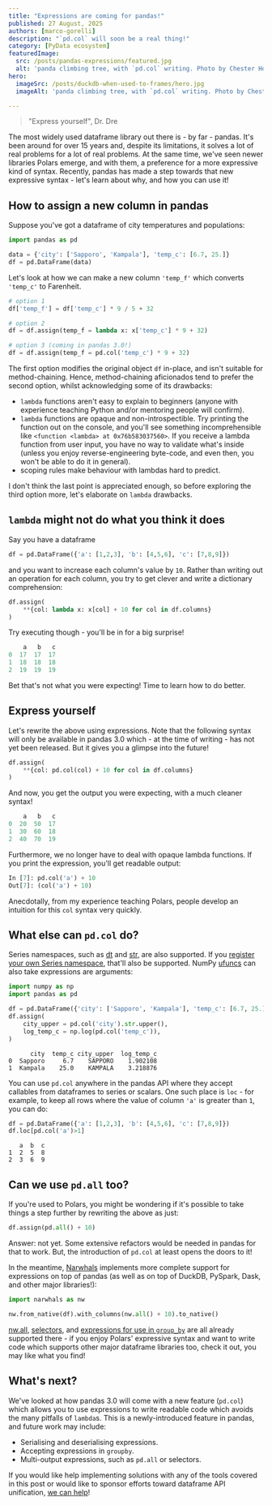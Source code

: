 ```yaml
---
title: "Expressions are coming for pandas!"
published: 27 August, 2025
authors: [marco-gorelli]
description: "`pd.col` will soon be a real thing!"
category: [PyData ecosystem]
featuredImage:
  src: /posts/pandas-expressions/featured.jpg
  alt: 'panda climbing tree, with `pd.col` writing. Photo by Chester Ho on Unsplash'
hero:
  imageSrc: /posts/duckdb-when-used-to-frames/hero.jpg
  imageAlt: 'panda climbing tree, with `pd.col` writing. Photo by Chester Ho on Unsplash'

---
```


> "Express yourself", Dr. Dre

The most widely used dataframe library out there is - by far - pandas. It's been around for over 15 years and, despite its limitations, it solves a lot of real problems for a lot of real problems. At the same time, we've seen newer libraries Polars emerge, and with them, a preference for a more expressive kind of syntax. Recently, pandas has made a step towards that new expressive syntax - let's learn about why, and how you can use it!

## How to assign a new column in pandas

Suppose you've got a dataframe of city temperatures and populations:

```python
import pandas as pd

data = {'city': ['Sapporo', 'Kampala'], 'temp_c': [6.7, 25.]}
df = pd.DataFrame(data)
```

Let's look at how we can make a new column `'temp_f'` which converts `'temp_c'` to Farenheit.

```python
# option 1
df['temp_f'] = df['temp_c'] * 9 / 5 + 32

# option 2
df = df.assign(temp_f = lambda x: x['temp_c'] * 9 + 32)

# option 3 (coming in pandas 3.0!)
df = df.assign(temp_f = pd.col('temp_c') * 9 + 32)
```

The first option modifies the original object `df` in-place, and isn't suitable for method-chaining. Hence, method-chaining aficionados tend to prefer the second option, whilst acknowledging some of its drawbacks:

- `lambda` functions aren't easy to explain to beginners (anyone with experience teaching Python and/or mentoring people will confirm).
- `lambda` functions are opaque and non-introspectible. Try printing the function out on the console, and you'll see something incomprehensible like `<function <lambda> at 0x76b583037560>`. If you receive a lambda function from user input, you have no way to validate what's inside (unless you enjoy reverse-engineering byte-code, and even then, you won't be able to do it in general).
- scoping rules make behaviour with lambdas hard to predict.

I don't think the last point is appreciated enough, so before exploring the third option more, let's elaborate on `lambda` drawbacks.

## `lambda` might not do what you think it does

Say you have a dataframe

```python
df = pd.DataFrame({'a': [1,2,3], 'b': [4,5,6], 'c': [7,8,9]})
```

and you want to increase each column's value by `10`. Rather than writing out an operation for each column, you try to get clever and write a dictionary comprehension:

```python
df.assign(
    **{col: lambda x: x[col] + 10 for col in df.columns}
)
```

Try executing though - you'll be in for a big surprise!

```python
    a   b   c
0  17  17  17
1  18  18  18
2  19  19  19
```

Bet that's not what you were expecting! Time to learn how to do better.

## Express yourself

Let's rewrite the above using expressions. Note that the following syntax will only be available in pandas 3.0 which - at the time of writing - has not yet been released. But it gives you a glimpse into the future!

```python
df.assign(
    **{col: pd.col(col) + 10 for col in df.columns}
)
```

And now, you get the output you were expecting, with a much cleaner syntax!

```python
    a   b   c
0  20  50  17
1  30  60  18
2  40  70  19
```

Furthermore, we no longer have to deal with opaque lambda functions. If you print the expression, you'll get readable output:

```python
In [7]: pd.col('a') + 10
Out[7]: (col('a') + 10)
```

Anecdotally, from my experience teaching Polars, people develop an intuition for this `col` syntax very quickly.

## What else can `pd.col` do?

Series namespaces, such as [dt](https://pandas.pydata.org/pandas-docs/stable/reference/api/pandas.Series.dt.html) and [str](https://pandas.pydata.org/pandas-docs/stable/reference/api/pandas.Series.str.html), are also supported. If you [register your own Series namespace](https://pandas.pydata.org/docs/reference/api/pandas.api.extensions.register_series_accessor.html), that'll also be supported. NumPy [ufuncs](https://numpy.org/doc/stable/reference/ufuncs.html) can also take expressions are arguments:

```python
import numpy as np
import pandas as pd

df = pd.DataFrame({'city': ['Sapporo', 'Kampala'], 'temp_c': [6.7, 25.]})
df.assign(
    city_upper = pd.col('city').str.upper(),
    log_temp_c = np.log(pd.col('temp_c')),
)
```

```console
      city  temp_c city_upper  log_temp_c
0  Sapporo     6.7    SAPPORO    1.902108
1  Kampala    25.0    KAMPALA    3.218876
```

You can use `pd.col` anywhere in the pandas API where they accept callables from dataframes to series or scalars. One such place is `loc` - for example, to keep all rows where the value of column `'a'` is greater than `1`, you can do:

```python
df = pd.DataFrame({'a': [1,2,3], 'b': [4,5,6], 'c': [7,8,9]})
df.loc[pd.col('a')>1]
```

```console
   a  b  c
1  2  5  8
2  3  6  9
```

## Can we use `pd.all` too?

If you're used to Polars, you might be wondering if it's possible to take things a step further by rewriting the above as just:

```python
df.assign(pd.all() + 10)
```

Answer: not yet. Some extensive refactors would be needed in pandas for that to work. But, the introduction of `pd.col` at least opens the doors to it!

In the meantime, [Narwhals](https://github.com/narwhals-dev/narwhals) implements more complete support for expressions on top of pandas (as well as on top of DuckDB, PySpark, Dask, and other major libraries!):

```python
import narwhals as nw

nw.from_native(df).with_columns(nw.all() + 10).to_native()
```

[nw.all](https://narwhals-dev.github.io/narwhals/api-reference/narwhals/#narwhals.all), [selectors](https://narwhals-dev.github.io/narwhals/api-reference/selectors/), and [expressions for use in `group_by`](https://narwhals-dev.github.io/narwhals/api-reference/dataframe/#narwhals.dataframe.DataFrame.group_by) are all already supported there - if you enjoy Polars' expressive syntax and want to write code which supports other major dataframe libraries too, check it out, you may like what you find!

## What's next?

We've looked at how pandas 3.0 will come with a new feature (`pd.col`) which allows you to use expressions to write readable code which avoids the many pitfalls of `lambda`s. This is a newly-introduced feature in pandas, and future work may include:

- Serialising and deserialising expressions.
- Accepting expressions in `groupby`.
- Multi-output expressions, such as `pd.all` or selectors.

If you would like help implementing solutions with any of the tools covered in this post or would like to sponsor efforts toward dataframe API unification, [we can help](https://quansight.com/about-us/#bookacallform)!
